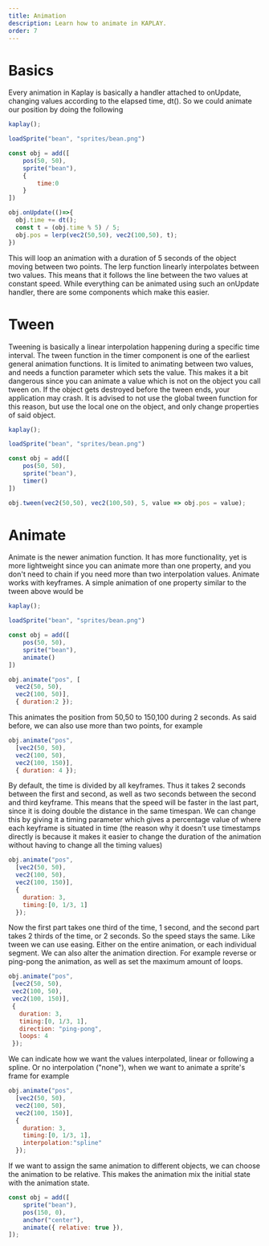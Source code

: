 ```yaml
---
title: Animation
description: Learn how to animate in KAPLAY.
order: 7
---
```


# Basics
Every animation in Kaplay is basically a handler attached to onUpdate, changing values according to the elapsed time, dt(). So we could animate our position by doing the following 
```js
kaplay();

loadSprite("bean", "sprites/bean.png")

const obj = add([
    pos(50, 50),
    sprite("bean"),
    {
        time:0
    }
])

obj.onUpdate(()=>{
  obj.time += dt();
  const t = (obj.time % 5) / 5;
  obj.pos = lerp(vec2(50,50), vec2(100,50), t);
})
```
This will loop an animation with a duration of 5 seconds of the object moving between two points.
The lerp function linearly interpolates between two values. This means that it follows the line between the two values at constant speed. While everything can be animated using such an onUpdate handler, there are some components which make this easier.
# Tween
Tweening is basically a linear interpolation happening during a specific time interval. The tween function in the timer component is one of the earliest general animation functions. It is limited to animating between two values, and needs a function parameter which sets the value. This makes it a bit dangerous since you can animate a value which is not on the object you call tween on. If the object gets destroyed before the tween ends, your application may crash.
It is advised to not use the global tween function for this reason, but use the local one on the object, and only change properties of said object.
```js
kaplay();

loadSprite("bean", "sprites/bean.png")

const obj = add([
    pos(50, 50),
    sprite("bean"),
    timer()
])

obj.tween(vec2(50,50), vec2(100,50), 5, value => obj.pos = value);
```

# Animate
Animate is the newer animation function. It has more functionality, yet is more lightweight since you can animate more than one property, and you don't need to chain if you need more than two interpolation values.
Animate works with keyframes. A simple animation of one property similar to the tween above would be
```js
kaplay();

loadSprite("bean", "sprites/bean.png")

const obj = add([
    pos(50, 50),
    sprite("bean"),
    animate()
])

obj.animate("pos", [
  vec2(50, 50), 
  vec2(100, 50)],
  { duration:2 });
```
This animates the position from 50,50 to 150,100 during 2 seconds.
As said before, we can also use more than two points, for example
```js
obj.animate("pos", 
  [vec2(50, 50), 
  vec2(100, 50),
  vec2(100, 150)],
  { duration: 4 });
```
By default, the time is divided by all keyframes. Thus it takes 2 seconds between the first and second, as well as two seconds between the second and third keyframe. This means that the speed will be faster in the last part, since it is doing double the distance in the same timespan.
We can change this by giving it a timing parameter which gives a percentage value of where each keyframe is situated in time (the reason why it doesn't use timestamps directly is because it makes it easier to change the duration of the animation without having to change all the timing values)
```js
obj.animate("pos", 
  [vec2(50, 50), 
  vec2(100, 50),
  vec2(100, 150)],
  { 
    duration: 3,
    timing:[0, 1/3, 1]
  });
```
Now the first part takes one third of the time, 1 second, and the second part takes 2 thirds of the time, or 2 seconds. So the speed stays the same.
Like tween we can use easing. Either on the entire animation, or each individual segment.
We can also alter the animation direction. For example reverse or ping-pong the animation, as well as set the maximum amount of loops.
 ```js
obj.animate("pos", 
  [vec2(50, 50), 
  vec2(100, 50),
  vec2(100, 150)],
  { 
    duration: 3,
    timing:[0, 1/3, 1],
    direction: "ping-pong",
    loops: 4
  });
```
We can indicate how we want the values interpolated, linear or following a spline. Or no interpolation ("none"), when we want to animate a sprite's frame for example
```js
obj.animate("pos", 
  [vec2(50, 50), 
  vec2(100, 50),
  vec2(100, 150)],
  { 
    duration: 3,
    timing:[0, 1/3, 1],
    interpolation:"spline"
  });
```
If we want to assign the same animation to different objects, we can choose the animation to be relative. This makes the animation mix the initial state with the animation state.
```js
const obj = add([
    sprite("bean"),
    pos(150, 0),
    anchor("center"),
    animate({ relative: true }),
]);
```